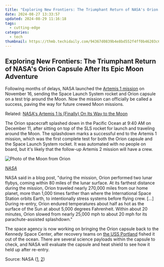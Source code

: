 ```yaml
---
title: "Exploring New Frontiers: The Triumphant Return of NASA's Orion Capsule After Its Epic Moon Adventure"
date: 2024-08-27 13:33:57
updated: 2024-08-29 11:16:18
tags:
  - cutting-edge
categories:
  - tech
thumbnail: https://thmb.techidaily.com/94367d0839b4e8bd552f4ff0b46203c6692aa9dd549da1507965a6ba4039d0e6.png
---
```


## Exploring New Frontiers: The Triumphant Return of NASA's Orion Capsule After Its Epic Moon Adventure

Following months of delays, NASA launched the [Artemis 1 mission](https://sim-unlock.techidaily.com/in-2024-tutorial-to-change-infinix-smart-7-hd-imei-without-root-a-comprehensive-guide-by-drfone-android/) on November 16, sending the Space Launch System rocket and Orion capsule on a test trip around the Moon. Now the mission can officially be called a success, paving the way for future crewed Moon missions.

Related: [NASA's Artemis 1 Is (Finally) On Its Way to the Moon](https://sim-unlock.techidaily.com/in-2024-tutorial-to-change-infinix-smart-7-hd-imei-without-root-a-comprehensive-guide-by-drfone-android/) 

 The Orion spacecraft splashed down in the Pacific Ocean at 9:40 AM on December 11, after sitting on top of the SLS rocket for launch and traveling around the Moon. The splashdown marks a successful end to the Artemis 1 mission, which was the first complete test for both the Orion capsule and the Space Launch System rocket. It was automated with no people on board, but it's likely that the follow-up Artemis 2 mission will have a crew.

![Photo of the Moon from Orion](https://static1.howtogeekimages.com/wordpress/wp-content/uploads/2022/12/FD-20-post-rpf-1024x572.png) 

_[NASA](https://blogs.nasa.gov/artemis/2022/12/05/artemis-i-flight-day-20-orion-conducts-return-powered-flyby/)_

 NASA said in a blog post, "during the mission, Orion performed two lunar flybys, coming within 80 miles of the lunar surface. At its farthest distance during the mission, Orion traveled nearly 270,000 miles from our home planet, more than 1,000 times farther than where the International Space Station orbits Earth, to intentionally stress systems before flying crew. \[...\] During re-entry, Orion endured temperatures about half as hot as the surface of the Sun at about 5,000 degrees Fahrenheit. Within about 20 minutes, Orion slowed from nearly 25,000 mph to about 20 mph for its parachute-assisted splashdown."

 The space agency is now working on bringing the Orion capsule back to the Kennedy Space Center, after recovery teams on [the USS Portland](https://en.wikipedia.org/wiki/USS%5FPortland%5F%28LPD-27%29) fished it out of the ocean. There are several science payloads within the capsule to check, and NASA will evaluate the capsule and heat shield to see how it held up after re-entry.

 Source: NASA ([1](https://www.nasa.gov/press-release/splashdown-nasa-s-orion-returns-to-earth-after-historic-moon-mission), [2](https://blogs.nasa.gov/artemis/2022/12/11/artemis-i-update-orion-secured-inside-uss-portland-ahead-of-return-to-shore/))

<ins class="adsbygoogle"
     style="display:block"
     data-ad-format="autorelaxed"
     data-ad-client="ca-pub-7571918770474297"
     data-ad-slot="1223367746"></ins>



<ins class="adsbygoogle"
     style="display:block"
     data-ad-client="ca-pub-7571918770474297"
     data-ad-slot="8358498916"
     data-ad-format="auto"
     data-full-width-responsive="true"></ins>
